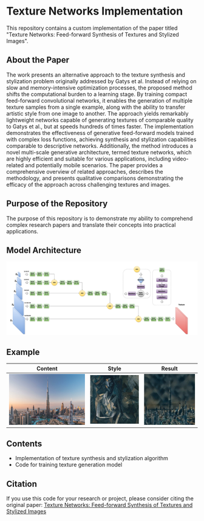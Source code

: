 # Texture Networks Implementation

This repository contains a custom implementation of the paper titled "Texture Networks: Feed-forward Synthesis of Textures and Stylized Images".

## About the Paper

The work presents an alternative approach to the texture synthesis and stylization problem originally addressed by Gatys et al. Instead of relying on slow and memory-intensive optimization processes, the proposed method shifts the computational burden to a learning stage. By training compact feed-forward convolutional networks, it enables the generation of multiple texture samples from a single example, along with the ability to transfer artistic style from one image to another. The approach yields remarkably lightweight networks capable of generating textures of comparable quality to Gatys et al., but at speeds hundreds of times faster. The implementation demonstrates the effectiveness of generative feed-forward models trained with complex loss functions, achieving synthesis and stylization capabilities comparable to descriptive networks. Additionally, the method introduces a novel multi-scale generative architecture, termed texture networks, which are highly efficient and suitable for various applications, including video-related and potentially mobile scenarios. The paper provides a comprehensive overview of related approaches, describes the methodology, and presents qualitative comparisons demonstrating the efficacy of the approach across challenging textures and images.

## Purpose of the Repository
The purpose of this repository is to demonstrate my ability to comprehend complex research papers and translate their concepts into practical applications.

## Model Architecture
![architecture](/architecture.png)
## Example
| Content | Style | Result |
| ------- | ----- | ------ |
| ![Content](/example_content.jpg) | ![Style](/example_style.jpg) | ![Result](/example_result.jpg) |


## Contents
- Implementation of texture synthesis and stylization algorithm
- Code for training texture generation model


## Citation
If you use this code for your research or project, please consider citing the original paper:
[Texture Networks: Feed-forward Synthesis of Textures and Stylized Images](https://arxiv.org/pdf/1603.03417v1.pdf)



